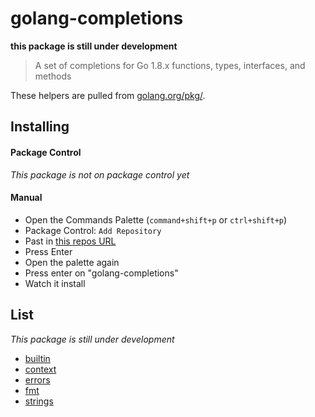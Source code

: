 # golang-completions

__this package is still under development__

> A set of completions for Go 1.8.x functions, types, interfaces, and methods

These helpers are pulled from [golang.org/pkg/](https://golang.org/pkg/).

## Installing

#### Package Control

*This package is not on package control yet*

#### Manual

* Open the Commands Palette (`command+shift+p` or `ctrl+shift+p`)
* Package Control: `Add Repository`
* Past in [this repos URL](https://github.com/james2doyle/golang-completions)
* Press Enter
* Open the palette again
* Press enter on "golang-completions"
* Watch it install

## List

*This package is still under development*

* [builtin](https://golang.org/pkg/builtin/)
* [context](https://golang.org/pkg/context/)
* [errors](https://golang.org/pkg/errors/)
* [fmt](https://golang.org/pkg/fmt/)
* [strings](https://golang.org/pkg/strings/)
